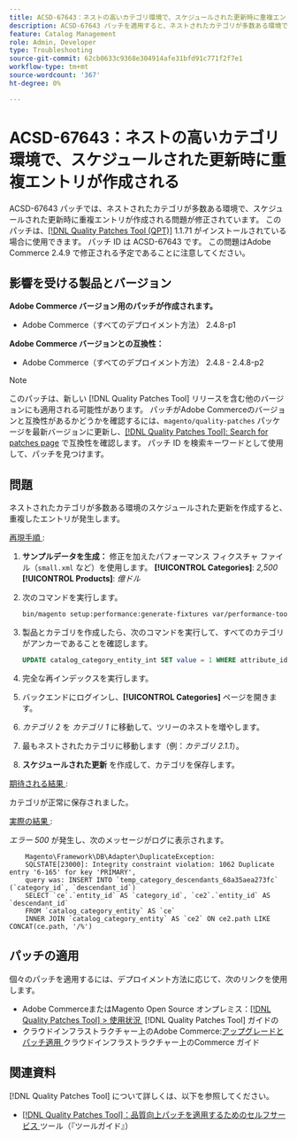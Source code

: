 ```yaml
---
title: ACSD-67643：ネストの高いカテゴリ環境で、スケジュールされた更新時に重複エントリが作成される
description: ACSD-67643 パッチを適用すると、ネストされたカテゴリが多数ある環境で、スケジュールされた更新時に重複エントリが作成されるAdobe Commerceの問題が修正されます。
feature: Catalog Management
role: Admin, Developer
type: Troubleshooting
source-git-commit: 62cb0633c9368e304914afe31bfd91c771f2f7e1
workflow-type: tm+mt
source-wordcount: '367'
ht-degree: 0%

---
```



# ACSD-67643：ネストの高いカテゴリ環境で、スケジュールされた更新時に重複エントリが作成される

ACSD-67643 パッチでは、ネストされたカテゴリが多数ある環境で、スケジュールされた更新時に重複エントリが作成される問題が修正されています。 このパッチは、[[!DNL Quality Patches Tool (QPT)]](/help/tools/quality-patches-tool/quality-patches-tool-to-self-serve-quality-patches.md) 1.1.71 がインストールされている場合に使用できます。 パッチ ID は ACSD-67643 です。 この問題はAdobe Commerce 2.4.9 で修正される予定であることに注意してください。

## 影響を受ける製品とバージョン

**Adobe Commerce バージョン用のパッチが作成されます。**

* Adobe Commerce（すべてのデプロイメント方法） 2.4.8-p1

**Adobe Commerce バージョンとの互換性：**

* Adobe Commerce（すべてのデプロイメント方法） 2.4.8 - 2.4.8-p2

>[!NOTE]
>
>このパッチは、新しい [!DNL Quality Patches Tool] リリースを含む他のバージョンにも適用される可能性があります。 パッチがAdobe Commerceのバージョンと互換性があるかどうかを確認するには、`magento/quality-patches` パッケージを最新バージョンに更新し、[[!DNL Quality Patches Tool]: Search for patches page](https://experienceleague.adobe.com/tools/commerce-quality-patches/index.html?lang=ja) で互換性を確認します。 パッチ ID を検索キーワードとして使用して、パッチを見つけます。

## 問題

ネストされたカテゴリが多数ある環境のスケジュールされた更新を作成すると、重複したエントリが発生します。

<u> 再現手順 </u>:

1. **サンプルデータを生成：**
修正を加えたパフォーマンス フィクスチャ ファイル（`small.xml` など）を使用します。
   **[!UICONTROL Categories]**: *2,500*
   **[!UICONTROL Products]**: *億ドル*

1. 次のコマンドを実行します。

   ```bash
   bin/magento setup:performance:generate-fixtures var/performance-toolkit/profiles/ce/small.xml
   ```

1. 製品とカテゴリを作成したら、次のコマンドを実行して、すべてのカテゴリがアンカーであることを確認します。

   ```sql
   UPDATE catalog_category_entity_int SET value = 1 WHERE attribute_id = (SELECT attribute_id FROM eav_attribute WHERE attribute_code = 'is_anchor');
   ```

1. 完全な再インデックスを実行します。
1. バックエンドにログインし、**[!UICONTROL Categories]** ページを開きます。
1. *カテゴリ 2* を *カテゴリ 1* に移動して、ツリーのネストを増やします。
1. 最もネストされたカテゴリに移動します（例：*カテゴリ 2.1.1*）。
1. **スケジュールされた更新** を作成して、カテゴリを保存します。

<u> 期待される結果 </u>:

カテゴリが正常に保存されました。

<u> 実際の結果 </u>:

*エラー 500* が発生し、次のメッセージがログに表示されます。

```
    Magento\Framework\DB\Adapter\DuplicateException:
    SQLSTATE[23000]: Integrity constraint violation: 1062 Duplicate entry '6-165' for key 'PRIMARY', 
    query was: INSERT INTO `temp_category_descendants_68a35aea273fc` (`category_id`, `descendant_id`)
    SELECT `ce`.`entity_id` AS `category_id`, `ce2`.`entity_id` AS `descendant_id`
    FROM `catalog_category_entity` AS `ce`
    INNER JOIN `catalog_category_entity` AS `ce2` ON ce2.path LIKE CONCAT(ce.path, '/%')
```

## パッチの適用

個々のパッチを適用するには、デプロイメント方法に応じて、次のリンクを使用します。

* Adobe CommerceまたはMagento Open Source オンプレミス：[[!DNL Quality Patches Tool] > 使用状況 &#x200B;](/help/tools/quality-patches-tool/usage.md) [!DNL Quality Patches Tool] ガイドの
* クラウドインフラストラクチャー上のAdobe Commerce:[&#x200B; アップグレードとパッチ適用 &#x200B;](https://experienceleague.adobe.com/docs/commerce-cloud-service/user-guide/develop/upgrade/apply-patches.html?lang=ja) クラウドインフラストラクチャー上のCommerce ガイド

## 関連資料

[!DNL Quality Patches Tool] について詳しくは、以下を参照してください。

* [[!DNL Quality Patches Tool]：品質向上パッチを適用するためのセルフサービス &#x200B;](/help/tools/quality-patches-tool/quality-patches-tool-to-self-serve-quality-patches.md) ツール（『ツールガイド』）
